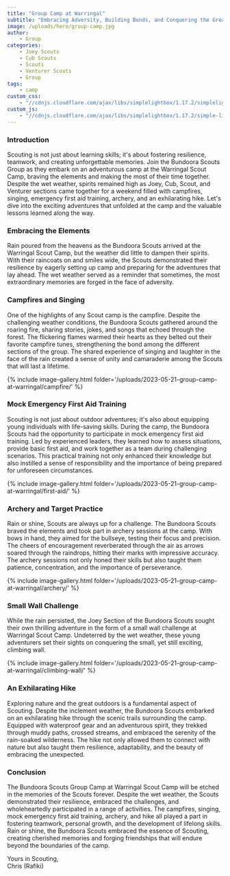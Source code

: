 ```yaml
---
title: "Group Camp at Warringal"
subtitle: "Embracing Adversity, Building Bonds, and Conquering the Great Outdoors"
image: /uploads/hero/group-camp.jpg
author:
    - Group
categories:
    - Joey Scouts
    - Cub Scouts
    - Scouts
    - Venturer Scouts
    - Group
tags:
    - camp
custom_css:
    - "//cdnjs.cloudflare.com/ajax/libs/simplelightbox/1.17.2/simplelightbox.min.css"
custom_js:
    - "//cdnjs.cloudflare.com/ajax/libs/simplelightbox/1.17.2/simple-lightbox.min.js"
---
```


### Introduction
Scouting is not just about learning skills; it's about fostering resilience, teamwork, and creating unforgettable memories. Join the Bundoora Scouts Group as they embark on an adventurous camp at the Warringal Scout Camp, braving the elements and making the most of their time together. Despite the wet weather, spirits remained high as Joey, Cub, Scout, and Venturer sections came together for a weekend filled with campfires, singing, emergency first aid training, archery, and an exhilarating hike. Let's dive into the exciting adventures that unfolded at the camp and the valuable lessons learned along the way.

### Embracing the Elements
Rain poured from the heavens as the Bundoora Scouts arrived at the Warringal Scout Camp, but the weather did little to dampen their spirits. With their raincoats on and smiles wide, the Scouts demonstrated their resilience by eagerly setting up camp and preparing for the adventures that lay ahead. The wet weather served as a reminder that sometimes, the most extraordinary memories are forged in the face of adversity.

### Campfires and Singing
One of the highlights of any Scout camp is the campfire. Despite the challenging weather conditions, the Bundoora Scouts gathered around the roaring fire, sharing stories, jokes, and songs that echoed through the forest. The flickering flames warmed their hearts as they belted out their favorite campfire tunes, strengthening the bond among the different sections of the group. The shared experience of singing and laughter in the face of the rain created a sense of unity and camaraderie among the Scouts that will last a lifetime.

{% include image-gallery.html folder='/uploads/2023-05-21-group-camp-at-warringal/campfire/' %}

### Mock Emergency First Aid Training
Scouting is not just about outdoor adventures; it's also about equipping young individuals with life-saving skills. During the camp, the Bundoora Scouts had the opportunity to participate in mock emergency first aid training. Led by experienced leaders, they learned how to assess situations, provide basic first aid, and work together as a team during challenging scenarios. This practical training not only enhanced their knowledge but also instilled a sense of responsibility and the importance of being prepared for unforeseen circumstances.

{% include image-gallery.html folder='/uploads/2023-05-21-group-camp-at-warringal/first-aid/' %}

### Archery and Target Practice
Rain or shine, Scouts are always up for a challenge. The Bundoora Scouts braved the elements and took part in archery sessions at the camp. With bows in hand, they aimed for the bullseye, testing their focus and precision. The cheers of encouragement reverberated through the air as arrows soared through the raindrops, hitting their marks with impressive accuracy. The archery sessions not only honed their skills but also taught them patience, concentration, and the importance of perseverance.

{% include image-gallery.html folder='/uploads/2023-05-21-group-camp-at-warringal/archery/' %}

### Small Wall Challenge

While the rain persisted, the Joey Section of the Bundoora Scouts sought their own thrilling adventure in the form of a small wall challenge at Warringal Scout Camp. Undeterred by the wet weather, these young adventurers set their sights on conquering the small, yet still exciting, climbing wall.

{% include image-gallery.html folder='/uploads/2023-05-21-group-camp-at-warringal/climbing-wall/' %}

### An Exhilarating Hike
Exploring nature and the great outdoors is a fundamental aspect of Scouting. Despite the inclement weather, the Bundoora Scouts embarked on an exhilarating hike through the scenic trails surrounding the camp. Equipped with waterproof gear and an adventurous spirit, they trekked through muddy paths, crossed streams, and embraced the serenity of the rain-soaked wilderness. The hike not only allowed them to connect with nature but also taught them resilience, adaptability, and the beauty of embracing the unexpected.

### Conclusion
The Bundoora Scouts Group Camp at Warringal Scout Camp will be etched in the memories of the Scouts forever. Despite the wet weather, the Scouts demonstrated their resilience, embraced the challenges, and wholeheartedly participated in a range of activities. The campfires, singing, mock emergency first aid training, archery, and hike all played a part in fostering teamwork, personal growth, and the development of lifelong skills. Rain or shine, the Bundoora Scouts embraced the essence of Scouting, creating cherished memories and forging friendships that will endure beyond the boundaries of the camp.

Yours in Scouting,  
Chris (Rafiki)
